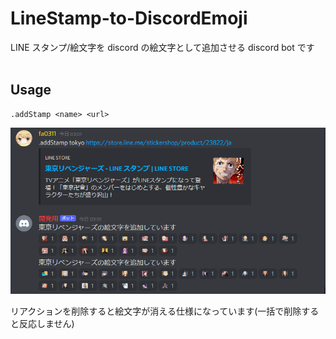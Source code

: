 # LineStamp-to-DiscordEmoji

LINE スタンプ/絵文字を discord の絵文字として追加させる discord bot です<br>
<br>

## Usage

```discord
.addStamp <name> <url>
```

![screenshots](./docs/img/addstamp.png)

リアクションを削除すると絵文字が消える仕様になっています(一括で削除すると反応しません)

